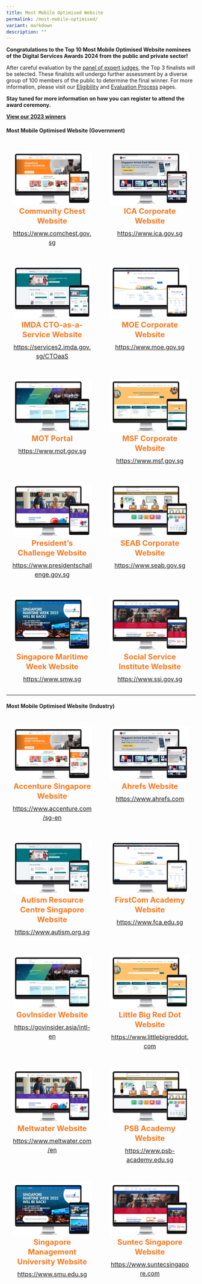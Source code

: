 ```yaml
---
title: Most Mobile Optimised Website
permalink: /most-mobile-optimised/
variant: markdown
description: ""
---
```

<style type="text/css">
.content h4 {
    color: #B41E8E;
    font-weight: 700;
}
.winner {
    font-size: 1.25rem;
    color: #F47920;
    font-weight: 700;
    line-height: 1.3 !important;
    margin-top: 0;
	  margin-bottom:8px;
}
.classification {
    font-size: 1rem;
    color: #667085;
    line-height: 1.5 !important;
}
.grid-container {
    display: grid;
    gap: 1rem;
	grid-template-columns: repeat(auto-fit, minmax(15rem, 3fr));
    justify-content: center;
	padding-top:12px;
}
	.grid-container .content{text-align:center;padding:1rem; border-radius: 8px;}

    .grid-container .content:hover {
        box-shadow: 0 0 11px rgba(33,33,33,.2);
    }
</style>

<div>
	<p><strong>Congratulations to the Top 10 Most Mobile Optimised Website nominees of the Digital Services Awards 2024 from the public and private sector!</strong></p>
	<p>After careful evaluation by the <a aria-label="Link to Judges" href="/judges/">panel of expert judges</a>, the Top 3 finalists will be selected. These finalists will undergo further assessment by a diverse group of 100 members of the public to determine the final winner. For more information, please visit our <a aria-label="Link to Eligibility" href="/eligibility/">Eligibility</a> and <a aria-label="Link to Evaluation Process" href="/evaluation-process/">Evaluation Process</a> pages.</p>
  <p><strong id="docs-internal-guid-4c9a6648-7fff-b89c-5d9f-468b576d09a3">Stay tuned for more information on how you can register to attend the award ceremony.</strong></p>
    <p><strong><a aria-label="Link to 2023 Winners" href="/winners/2023/">View our 2023 winners</a></strong></p>
</div>
<h4 class="has-text-centered">Most Mobile Optimised Website (Government)</h4>
<div class="grid-container">
	<div class="content">
		<div><img alt="" src="/images/2024%20Finalists/gov_comchest.png"></div>
		<div class="winner">Community Chest Website</div>
		<div class="classification"><a target="_blank" href="https://www.comchest.gov.sg">https://www.comchest.gov.sg</a></div>
	</div>
	<div class="content">
		<div><img alt="" src="/images/2024%20Finalists/gov_ica.png"></div>
		<div class="winner">ICA Corporate Website</div>
		<div class="classification"><a target="_blank" href="https://www.ica.gov.sg">https://www.ica.gov.sg</a></div>
	</div>
	<div class="content">
		<div><img alt="" src="/images/2024%20Finalists/gov_services2_imda.png"></div>
		<div class="winner">IMDA CTO-as-a-Service Website</div>
		<div class="classification"><a target="_blank" href="https://services2.imda.gov.sg/CTOaaS">https://services2.imda.gov.sg/CTOaaS</a></div>
	</div>
	<div class="content">
		<div><img alt="" src="/images/2024%20Finalists/gov_moe.png"></div>
		<div class="winner">MOE Corporate Website</div>
		<div class="classification"><a target="_blank" href="https://www.moe.gov.sg">https://www.moe.gov.sg</a></div>
	</div>
	<div class="content">
		<div><img alt="" src="/images/2024%20Finalists/gov_mot.png"></div>
		<div class="winner">MOT Portal</div>
		<div class="classification"><a target="_blank" href="https://www.mot.gov.sg">https://www.mot.gov.sg</a></div>
	</div>
	<div class="content">
		<div><img alt="" src="/images/2024%20Finalists/gov_msf.png"></div>
		<div class="winner">MSF Corporate Website</div>
		<div class="classification"><a target="_blank" href="https://www.msf.gov.sg">https://www.msf.gov.sg</a></div>
	</div>
	<div class="content">
		<div><img alt="" src="/images/2024%20Finalists/gov_presidentschallenge.png"></div>
		<div class="winner">President’s Challenge Website</div>
		<div class="classification"><a target="_blank" href="https://www.presidentschallenge.gov.sg/">https://www.presidentschallenge.gov.sg</a></div>
	</div>
	<div class="content">
		<div><img alt="" src="/images/2024%20Finalists/gov_seab.png"></div>
		<div class="winner">SEAB Corporate Website</div>
		<div class="classification"><a target="_blank" href="https://www.seab.gov.sg">https://www.seab.gov.sg</a></div>
	</div>
	<div class="content">
		<div><img alt="" src="/images/2024%20Finalists/gov_smw.png"></div>
		<div class="winner">Singapore Maritime Week Website</div>
		<div class="classification"><a target="_blank" href="https://www.smw.sg/">https://www.smw.sg</a></div>
	</div>
	<div class="content">
		<div><img alt="" src="/images/2024%20Finalists/gov_ssi.png"></div>
		<div class="winner">Social Service Institute Website</div>
		<div class="classification"><a target="_blank" href="https://www.ssi.gov.sg/">https://www.ssi.gov.sg</a></div>
	</div>
</div>
<hr>
<h4 class="has-text-centered">Most Mobile Optimised Website (Industry)</h4>
<div class="grid-container">
	<div class="content">
		<div><img alt="" src="/images/2024%20Finalists/gov_comchest.png"></div>
		<div class="winner">Accenture Singapore Website</div>
		<div class="classification"><a target="_blank" href="https://www.accenture.com/sg-en">https://www.accenture.com/sg-en</a></div>
	</div>
	<div class="content">
		<div><img alt="" src="/images/2024%20Finalists/gov_ica.png"></div>
		<div class="winner">Ahrefs Website</div>
		<div class="classification"><a target="_blank" href="https://ahrefs.com">https://www.ahrefs.com</a></div>
	</div>
	<div class="content">
		<div><img alt="" src="/images/2024%20Finalists/gov_services2_imda.png"></div>
		<div class="winner">Autism Resource Centre Singapore Website</div>
		<div class="classification"><a target="_blank" href="https://www.autism.org.sg/">https://www.autism.org.sg</a></div>
	</div>
	<div class="content">
		<div><img alt="" src="/images/2024%20Finalists/gov_moe.png"></div>
		<div class="winner">FirstCom Academy Website</div>
		<div class="classification"><a target="_blank" href="https://www.fca.edu.sg/">https://www.fca.edu.sg</a></div>
	</div>
	<div class="content">
		<div><img alt="" src="/images/2024%20Finalists/gov_mot.png"></div>
		<div class="winner">GovInsider Website</div>
		<div class="classification"><a target="_blank" href="https://govinsider.asia/intl-en">https://govinsider.asia/intl-en</a></div>
	</div>
	<div class="content">
		<div><img alt="" src="/images/2024%20Finalists/gov_msf.png"></div>
		<div class="winner">Little Big Red Dot Website</div>
		<div class="classification"><a target="_blank" href="https://www.littlebigreddot.com">https://www.littlebigreddot.com</a></div>
	</div>
	<div class="content">
		<div><img alt="" src="/images/2024%20Finalists/gov_presidentschallenge.png"></div>
		<div class="winner">Meltwater Website</div>
		<div class="classification"><a target="_blank" href="https://meltwater.com/en/">https://www.meltwater.com/en</a></div>
	</div>
	<div class="content">
		<div><img alt="" src="/images/2024%20Finalists/gov_seab.png"></div>
		<div class="winner">PSB Academy Website</div>
		<div class="classification"><a target="_blank" href="https://www.psb-academy.edu.sg/">https://www.psb-academy.edu.sg</a></div>
	</div>
	<div class="content">
		<div><img alt="" src="/images/2024%20Finalists/gov_smw.png"></div>
		<div class="winner">Singapore Management University Website</div>
		<div class="classification"><a target="_blank" href="https://www.smu.edu.sg/">https://www.smu.edu.sg</a></div>
	</div>
	<div class="content">
		<div><img alt="" src="/images/2024%20Finalists/gov_ssi.png"></div>
		<div class="winner">Suntec Singapore Website</div>
		<div class="classification"><a target="_blank" href="https://www.suntecsingapore.com">https://www.suntecsingapore.com</a></div>
	</div>
</div>